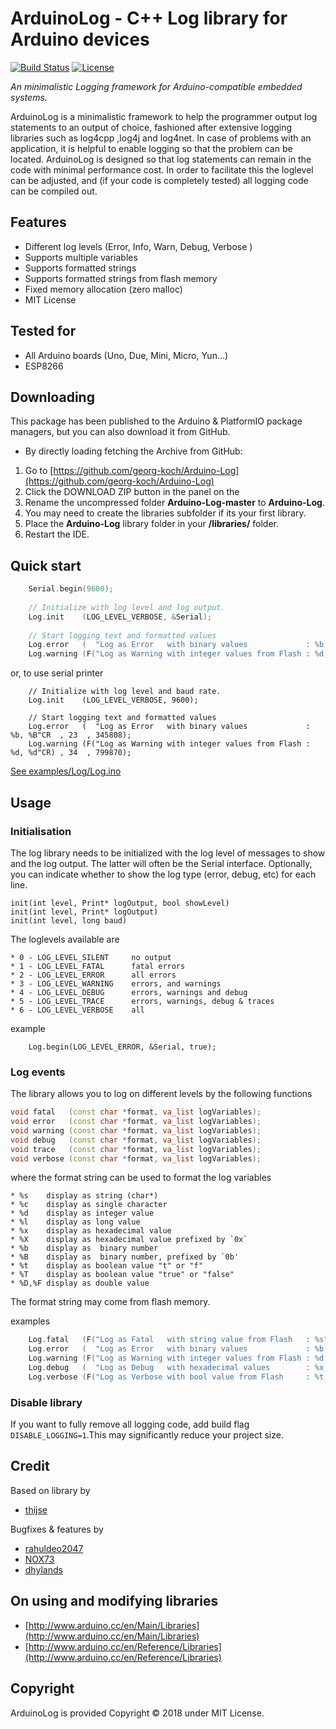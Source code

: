 ArduinoLog - C++ Log library for Arduino devices
====================
[![Build Status](https://travis-ci.org/georg-koch/Arduino-Log.svg?branch=master)](https://travis-ci.org/georg-koch/Arduino-Log)
[![License](https://img.shields.io/badge/license-MIT%20License-blue.svg)](http://doge.mit-license.org)

*An minimalistic Logging framework  for Arduino-compatible embedded systems.*

ArduinoLog is a minimalistic framework to help the programmer output log statements to an output of choice, fashioned after extensive logging libraries such as log4cpp ,log4j and log4net. In case of problems with an application, it is helpful to enable logging so that the problem can be located. ArduinoLog is designed so that log statements can remain in the code with minimal performance cost. In order to facilitate this the loglevel can be adjusted, and (if your code is completely tested) all logging code can be compiled out. 

## Features

* Different log levels (Error, Info, Warn, Debug, Verbose )
* Supports multiple variables
* Supports formatted strings 
* Supports formatted strings from flash memory
* Fixed memory allocation (zero malloc)
* MIT License

## Tested for 

* All Arduino boards (Uno, Due, Mini, Micro, Yun...)
* ESP8266

## Downloading

This package has been published to the Arduino & PlatformIO package managers, but you can also download it from GitHub. 

- By directly loading fetching the Archive from GitHub: 
 1. Go to [https://github.com/georg-koch/Arduino-Log](https://github.com/georg-koch/Arduino-Log)
 2. Click the DOWNLOAD ZIP button in the panel on the
 3. Rename the uncompressed folder **Arduino-Log-master** to **Arduino-Log**.
 4. You may need to create the libraries subfolder if its your first library.  
 5. Place the **Arduino-Log** library folder in your **<arduinosketchfolder>/libraries/** folder. 
 5. Restart the IDE.

## Quick start

```c++
    Serial.begin(9600);
    
    // Initialize with log level and log output. 
    Log.init    (LOG_LEVEL_VERBOSE, &Serial);
    
    // Start logging text and formatted values
    Log.error   (  "Log as Error   with binary values             : %b, %B"CR  , 23  , 345808);
    Log.warning (F("Log as Warning with integer values from Flash : %d, %d"CR) , 34  , 799870);
```
or, to use serial printer
```
    // Initialize with log level and baud rate. 
    Log.init    (LOG_LEVEL_VERBOSE, 9600);

    // Start logging text and formatted values
    Log.error   (  "Log as Error   with binary values             : %b, %B"CR  , 23  , 345808);
    Log.warning (F("Log as Warning with integer values from Flash : %d, %d"CR) , 34  , 799870);
```

[See examples/Log/Log.ino](examples/Log/Log.ino)

## Usage

### Initialisation

The log library needs to be initialized with the log level of messages to show and the log output. The latter will often be the Serial interface.
Optionally, you can indicate whether to show the log type (error, debug, etc) for each line.

```
init(int level, Print* logOutput, bool showLevel)
init(int level, Print* logOutput)
init(int level, long baud)
```

The loglevels available are

```
* 0 - LOG_LEVEL_SILENT     no output 
* 1 - LOG_LEVEL_FATAL      fatal errors 
* 2 - LOG_LEVEL_ERROR      all errors  
* 3 - LOG_LEVEL_WARNING    errors, and warnings 
* 4 - LOG_LEVEL_DEBUG      errors, warnings and debug 
* 5 - LOG_LEVEL_TRACE      errors, warnings, debug & traces 
* 6 - LOG_LEVEL_VERBOSE    all 
```

example

```
    Log.begin(LOG_LEVEL_ERROR, &Serial, true);
```

### Log events

The library allows you to log on different levels by the following functions

```c++
void fatal   (const char *format, va_list logVariables); 
void error   (const char *format, va_list logVariables);
void warning (const char *format, va_list logVariables);
void debug   (const char *format, va_list logVariables);
void trace   (const char *format, va_list logVariables);
void verbose (const char *format, va_list logVariables);
```

where the format string can be used to format the log variables

```
* %s	display as string (char*)
* %c	display as single character
* %d	display as integer value
* %l	display as long value
* %x	display as hexadecimal value
* %X	display as hexadecimal value prefixed by `0x`
* %b	display as  binary number
* %B	display as  binary number, prefixed by `0b'
* %t	display as boolean value "t" or "f"
* %T	display as boolean value "true" or "false"
* %D,%F display as double value
```

The format string may come from flash memory.

examples

```c++
    Log.fatal   (F("Log as Fatal   with string value from Flash   : %s"     CR) , "value"     );
    Log.error   (  "Log as Error   with binary values             : %b, %B" CR  , 23  , 345808);
    Log.warning (F("Log as Warning with integer values from Flash : %d, %d" CR) , 34  , 799870);
    Log.debug   (  "Log as Debug   with hexadecimal values        : %x, %X" CR  , 21  , 348972);
    Log.verbose (F("Log as Verbose with bool value from Flash     : %t, %T" CR) , true, false );
```

### Disable library

If you want to fully remove all logging code, add build flag `DISABLE_LOGGING=1`.This may significantly reduce your project size.

## Credit

Based on library by 
* [thijse](https://github.com/thijse/)

Bugfixes & features by
* [rahuldeo2047](https://github.com/rahuldeo2047)
* [NOX73](https://github.com/NOX73)
* [dhylands](https://github.com/dhylands)


## On using and modifying libraries

- [http://www.arduino.cc/en/Main/Libraries](http://www.arduino.cc/en/Main/Libraries)
- [http://www.arduino.cc/en/Reference/Libraries](http://www.arduino.cc/en/Reference/Libraries) 

## Copyright

ArduinoLog is provided Copyright © 2018 under MIT License.
